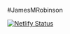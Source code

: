 #JamesMRobinson

[![Netlify Status](https://api.netlify.com/api/v1/badges/29723486-8cb7-4f49-99cc-77a7ab7a7988/deploy-status)](https://app.netlify.com/sites/jamesmrobinson/deploys)

